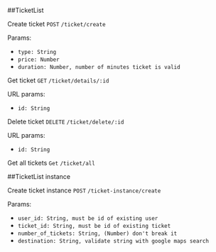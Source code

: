 ##TicketList

Create ticket 
``POST``
``/ticket/create``

Params:
- ``type: String``
- ``price: Number``
- ``duration: Number, number of minutes ticket is valid``

Get ticket
``GET``
``/ticket/details/:id``

URL params:
- ``id: String``

Delete ticket
``DELETE``
``/ticket/delete/:id``

URL params:
- ``id: String``

Get all tickets
``Get``
``/ticket/all``



##TicketList instance

Create ticket instance
``POST``
``/ticket-instance/create``

Params:
- ``user_id: String, must be id of existing user``
- ``ticket_id: String, must be id of existing ticket``
- ``number_of_tickets: String, (Number) don't break it``
- ``destination: String, validate string with google maps search``